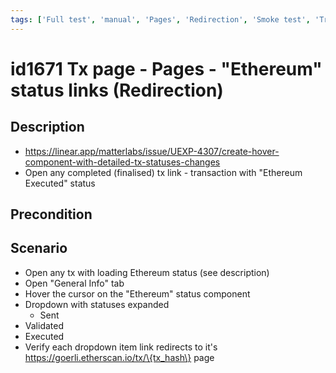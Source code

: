 ```yaml
---
tags: ['Full test', 'manual', 'Pages', 'Redirection', 'Smoke test', 'Transaction', 'UEXP-4307', 'Active']
---
```


# id1671 Tx page - Pages - "Ethereum" status links (Redirection)

## Description
  - https://linear.app/matterlabs/issue/UEXP-4307/create-hover-component-with-detailed-tx-statuses-changes
  - Open any completed (finalised) tx link - transaction with "Ethereum Executed" status

## Precondition


## Scenario
- Open any tx with loading Ethereum status (see description)
- Open "General Info" tab
- Hover the cursor on  the "Ethereum" status component
- Dropdown with statuses expanded
    - Sent
- Validated
- Executed
- Verify each dropdown item link redirects to it's https://goerli.etherscan.io/tx/\{tx_hash\} page
